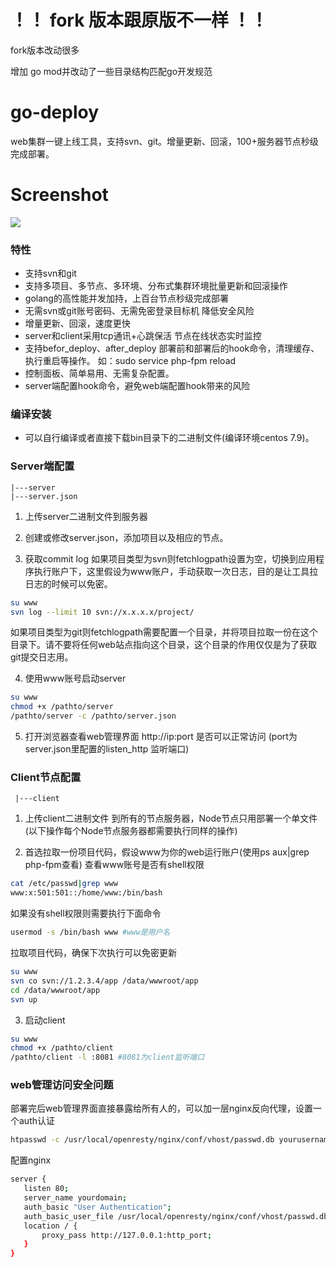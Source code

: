 # ！！ fork 版本跟原版不一样 ！！

fork版本改动很多

增加 go mod并改动了一些目录结构匹配go开发规范

# go-deploy
web集群一键上线工具，支持svn、git。增量更新、回滚，100+服务器节点秒级完成部署。

# Screenshot
![](https://github.com/ikool-cn/go-deploy/blob/master/Screenshot.png)

### 特性
- 支持svn和git
- 支持多项目、多节点、多环境、分布式集群环境批量更新和回滚操作
- golang的高性能并发加持，上百台节点秒级完成部署
- 无需svn或git账号密码、无需免密登录目标机 降低安全风险
- 增量更新、回滚，速度更快
- server和client采用tcp通讯+心跳保活 节点在线状态实时监控
- 支持befor_deploy、after_deploy 部署前和部署后的hook命令，清理缓存、执行重启等操作。 如：sudo service php-fpm reload
- 控制面板、简单易用、无需复杂配置。
- server端配置hook命令，避免web端配置hook带来的风险

### 编译安装
 - 可以自行编译或者直接下载bin目录下的二进制文件(编译环境centos 7.9)。
 
### Server端配置
```
|---server
|---server.json
```
 
1. 上传server二进制文件到服务器
     
2. 创建或修改server.json，添加项目以及相应的节点。
3. 获取commit log
   如果项目类型为svn则fetchlogpath设置为空，切换到应用程序执行账户下，这里假设为www账户，手动获取一次日志，目的是让工具拉日志的时候可以免密。
```bash
su www
svn log --limit 10 svn://x.x.x.x/project/
```
   如果项目类型为git则fetchlogpath需要配置一个目录，并将项目拉取一份在这个目录下。请不要将任何web站点指向这个目录，这个目录的作用仅仅是为了获取git提交日志用。

4. 使用www账号启动server
```bash
su www
chmod +x /pathto/server
/pathto/server -c /pathto/server.json
```
     
5. 打开浏览器查看web管理界面 http://ip:port 是否可以正常访问 (port为server.json里配置的listen_http 监听端口)

### Client节点配置
```
 |---client
```

1. 上传client二进制文件 到所有的节点服务器，Node节点只用部署一个单文件(以下操作每个Node节点服务器都需要执行同样的操作)

2. 首选拉取一份项目代码，假设www为你的web运行账户(使用ps aux|grep php-fpm查看)
   查看www账号是否有shell权限
```bash
cat /etc/passwd|grep www 
www:x:501:501::/home/www:/bin/bash
```
   如果没有shell权限则需要执行下面命令
```bash
usermod -s /bin/bash www #www是用户名
```
   拉取项目代码，确保下次执行可以免密更新
```bash
su www
svn co svn://1.2.3.4/app /data/wwwroot/app
cd /data/wwwroot/app
svn up
```
3. 启动client
```bash
su www
chmod +x /pathto/client
/pathto/client -l :8081 #8081为client监听端口
```

### web管理访问安全问题
   部署完后web管理界面直接暴露给所有人的，可以加一层nginx反向代理，设置一个auth认证
```bash
htpasswd -c /usr/local/openresty/nginx/conf/vhost/passwd.db yourusername
```
   配置nginx
```bash
server {
   listen 80;
   server_name yourdomain;
   auth_basic "User Authentication";
   auth_basic_user_file /usr/local/openresty/nginx/conf/vhost/passwd.db;
   location / {
       proxy_pass http://127.0.0.1:http_port;
   }
}
```
